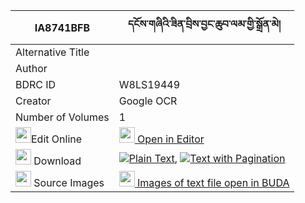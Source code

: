 |IA8741BFB|དངོས་གཞིའི་ཟིན་བྲིས་བྱང་ཆུབ་ལམ་གྱི་སྒྲོན་མེ། 
| --- | --- 
|Alternative Title |
|Author | 
|BDRC ID | W8LS19449
|Creator | Google OCR
|Number of Volumes| 1
|<img width="25" src="https://img.icons8.com/color/25/000000/edit-property.png">Edit Online| [<img width="25" src="https://avatars.githubusercontent.com/u/45091458?s=200&v=4"> Open in Editor](http://editor.openpecha.org/IA8741BFB)
|<img width="25" src="https://img.icons8.com/fluent/48/000000/download-2.png"/>  Download | [![](https://img.icons8.com/color/20/000000/txt.png)Plain Text](https://github.com/Openpecha/IA8741BFB/releases/download/v1/ngoshyi_i_zindri_changchub_lam_plain_IA8741BFB.zip), [![](https://img.icons8.com/color/20/000000/txt.png)Text with Pagination](https://github.com/Openpecha/IA8741BFB/releases/download/v1/ngoshyi_i_zindri_changchub_lam_pages_IA8741BFB.zip)
|<img width="25" src="https://img.icons8.com/plasticine/100/000000/pictures-folder.png"/>  Source Images | [<img width="25" src="https://library.bdrc.io/icons/BUDA-small.svg"> Images of text file open in BUDA](https://library.bdrc.io/show/bdr:W8LS19449)